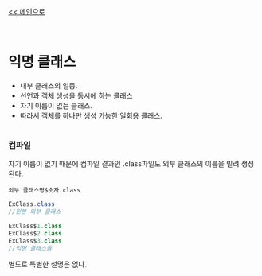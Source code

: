 [<< 메인으로](https://github.com/AtomicLiquors/Java_Wiki_Chb)

&nbsp;  
# 익명 클래스

- 내부 클래스의 일종. 
- 선언과 객체 생성을 동시에 하는 클래스
- 자기 이름이 없는 클래스.
- 따라서 객체를 하나만 생성 가능한 일회용 클래스.

```java

```


### 컴파일
자기 이름이 없기 때문에 컴파일 결과인 .class파일도 외부 클래스의 이름을 빌려 생성된다.

```
외부 클래스명$숫자.class
```
```java
ExClass.class
//원본 외부 클래스

ExClass$1.class
ExClass$2.class
ExClass$3.class
//익명 클래스들
```


별도로 특별한 설명은 없다.